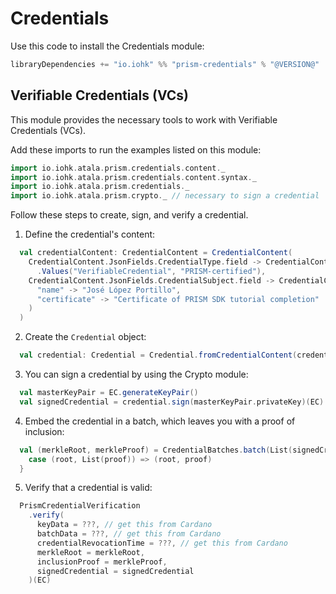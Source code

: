 # Credentials

Use this code to install the Credentials module:

```scala
libraryDependencies += "io.iohk" %% "prism-credentials" % "@VERSION@"
```

## Verifiable Credentials (VCs)

This module provides the necessary tools to work with Verifiable Credentials (VCs).

Add these imports to run the examples listed on this module:

```scala mdoc
import io.iohk.atala.prism.credentials.content._
import io.iohk.atala.prism.credentials.content.syntax._
import io.iohk.atala.prism.credentials._
import io.iohk.atala.prism.crypto._ // necessary to sign a credential

```
Follow these steps to create, sign, and verify a credential.

1. Define the credential's content:

```scala mdoc
  val credentialContent: CredentialContent = CredentialContent(
    CredentialContent.JsonFields.CredentialType.field -> CredentialContent
      .Values("VerifiableCredential", "PRISM-certified"),
    CredentialContent.JsonFields.CredentialSubject.field -> CredentialContent.Fields(
      "name" -> "José López Portillo",
      "certificate" -> "Certificate of PRISM SDK tutorial completion"
    )
  )
```

2. Create the `Credential` object:

```scala mdoc
  val credential: Credential = Credential.fromCredentialContent(credentialContent)
```

3. You can sign a credential by using the Crypto module:

```scala mdoc
  val masterKeyPair = EC.generateKeyPair()
  val signedCredential = credential.sign(masterKeyPair.privateKey)(EC)
```

4. Embed the credential in a batch, which leaves you with a proof of inclusion:

```scala mdoc
  val (merkleRoot, merkleProof) = CredentialBatches.batch(List(signedCredential)) match {
    case (root, List(proof)) => (root, proof)
  }
```

5. Verify that a credential is valid:

```scala
  PrismCredentialVerification
    .verify(
      keyData = ???, // get this from Cardano
      batchData = ???, // get this from Cardano
      credentialRevocationTime = ???, // get this from Cardano
      merkleRoot = merkleRoot,
      inclusionProof = merkleProof,
      signedCredential = signedCredential
    )(EC)
```
